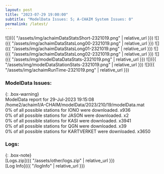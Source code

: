 ```yaml
---
layout: post
title: "2023-07-29 19:00:00"
subtitle: "ModelData Issues: 5; A-CHAIM System Issues: 0"
permalink: /latest/
---
```


![]({{ "/assets/img/achaimDataStatsShort-2321019.png" | relative_url }})
![]({{ "/assets/img/achaimDataStatsLong00-2321019.png" | relative_url }})
![]({{ "/assets/img/achaimDataStatsLong01-2321019.png" | relative_url }})
![]({{ "/assets/img/achaimDataStatsLong02-2321019.png" | relative_url }})
![]({{ "/assets/img/modelDataDataStats-2321019.png" | relative_url }})
![]({{ "/assets/img/modelDataStationStats-2321019.png" | relative_url }})
![]({{ "/assets/img/achaimRunTime-2321019.png" | relative_url }})


### ModelData Issues:  
  
{: .box-warning}  
 ModelData report for 29-Jul-2023 19:15:08   
 /home2/achaim1/A-CHAIM/modelData/2023/210/19/modelData.mat   
 0% of all possible stations for IONO were downloaded. x936   
 0% of all possible stations for JASON were downloaded. x2   
 0% of all possible stations for KASI were downloaded. x3941   
 0% of all possible stations for QGN were downloaded. x39   
 0% of all possible stations for KARTVERKET were downloaded. x3650   
  


### Logs:  
  
{: .box-note}  
[Logs.zip]({{ "/assets/other/logs.zip" | relative_url }})  
[Log Info]({{ "/logInfo" | relative_url }})  
